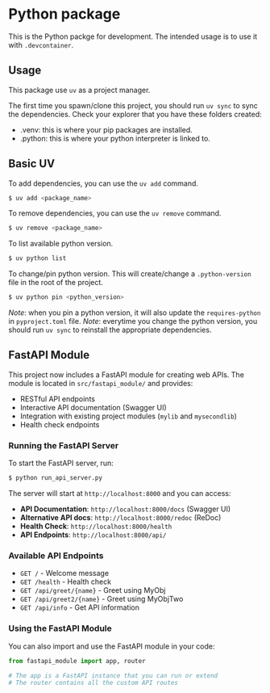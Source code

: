 # Python package

This is the Python packge for development.
The intended usage is to use it with `.devcontainer`.

## Usage

This package use `uv` as a project manager.

The first time you spawn/clone this project, you should run `uv sync` to sync the dependencies.
Check your explorer that you have these folders created:
- .venv: this is where your pip packages are installed.
- .python: this is where your python interpreter is linked to.

## Basic UV

To add dependencies, you can use the `uv add` command.
```sh
$ uv add <package_name>
```

To remove dependencies, you can use the `uv remove` command.
```sh
$ uv remove <package_name>
```

To list available python version.
```sh
$ uv python list
```

To change/pin python version. This will create/change a `.python-version` file in the root of the project.
```sh
$ uv python pin <python_version>
```
*Note*: when you pin a python version, it will also update the `requires-python` in `pyproject.toml` file.
*Note*: everytime you change the python version, you should run `uv sync` to reinstall the appropriate dependencies.

## FastAPI Module

This project now includes a FastAPI module for creating web APIs. The module is located in `src/fastapi_module/` and provides:

- RESTful API endpoints
- Interactive API documentation (Swagger UI)
- Integration with existing project modules (`mylib` and `mysecondlib`)
- Health check endpoints

### Running the FastAPI Server

To start the FastAPI server, run:

```sh
$ python run_api_server.py
```

The server will start at `http://localhost:8000` and you can access:

- **API Documentation**: `http://localhost:8000/docs` (Swagger UI)
- **Alternative API docs**: `http://localhost:8000/redoc` (ReDoc)
- **Health Check**: `http://localhost:8000/health`
- **API Endpoints**: `http://localhost:8000/api/`

### Available API Endpoints

- `GET /` - Welcome message
- `GET /health` - Health check
- `GET /api/greet/{name}` - Greet using MyObj
- `GET /api/greet2/{name}` - Greet using MyObjTwo  
- `GET /api/info` - Get API information

### Using the FastAPI Module

You can also import and use the FastAPI module in your code:

```python
from fastapi_module import app, router

# The app is a FastAPI instance that you can run or extend
# The router contains all the custom API routes
```